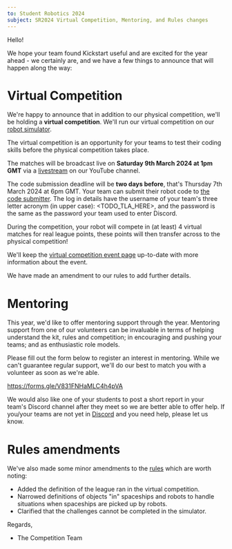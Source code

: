```yaml
---
to: Student Robotics 2024
subject: SR2024 Virtual Competition, Mentoring, and Rules changes
---
```


Hello!

We hope your team found Kickstart useful and are excited for the year ahead - we certainly are, and we have a few things to announce that will happen along the way:

# Virtual Competition

We're happy to announce that in addition to our physical competition, we'll be holding a **virtual competition**. We'll run our virtual competition on our [robot simulator](https://studentrobotics.org/docs/simulator/).

The virtual competition is an opportunity for your teams to test their coding skills before the physical competition takes place.

The matches will be broadcast live on **Saturday 9th March 2024 at 1pm GMT**  via a [livestream](https://www.youtube.com/watch?v=hlfaQIfLaRg) on our YouTube channel.

The code submission deadline will be **two days before**, that's Thursday 7th March 2024 at 6pm GMT. Your team can submit their robot code to [the code submitter](https://studentrobotics.org/code-submitter/). The log in details have the username of your team's three letter acronym (in upper case): <TODO_TLA_HERE>, and the password is the same as the password your team used to enter Discord.

During the competition, your robot will compete in (at least) 4 virtual matches for real league points, these points will then transfer across to the physical competition!

We'll keep the [virtual competition event page](https://studentrobotics.org/events/sr2024/virtual-competition) up-to-date with more information about the event.

We have made an amendment to our rules to add further details.

# Mentoring

This year, we'd like to offer mentoring support through the year. Mentoring support from one of our volunteers can be invaluable in terms of helping understand the kit, rules and competition; in encouraging and pushing your teams; and as enthusiastic role models.

Please fill out the form below to register an interest in mentoring. While we can't guarantee regular support, we'll do our best to match you with a volunteer as soon as we're able.

https://forms.gle/V831FNHaMLC4h4pVA

We would also like one of your students to post a short report in your team's Discord channel after they meet so we are better able to offer help. If you/your teams are not yet in [Discord](https://studentrobotics.org/docs/tutorials/discord.html) and you need help, please let us know.

# Rules amendments

We've also made some minor amendments to the [rules](https://srobo.org/rules/) which are worth noting:

- Added the definition of the league ran in the virtual competition.
- Narrowed definitions of objects "in" spaceships and robots to handle situations when spaceships are picked up by robots.
- Clarified that the challenges cannot be completed in the simulator.

Regards,
- The Competition Team
